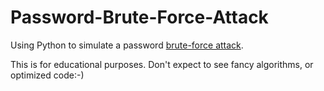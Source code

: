 # Password-Brute-Force-Attack
Using Python to simulate a password [brute-force attack](https://www.wikiwand.com/en/Brute-force_attack).

This is for educational purposes. Don't expect to see fancy algorithms, or optimized code:-)
